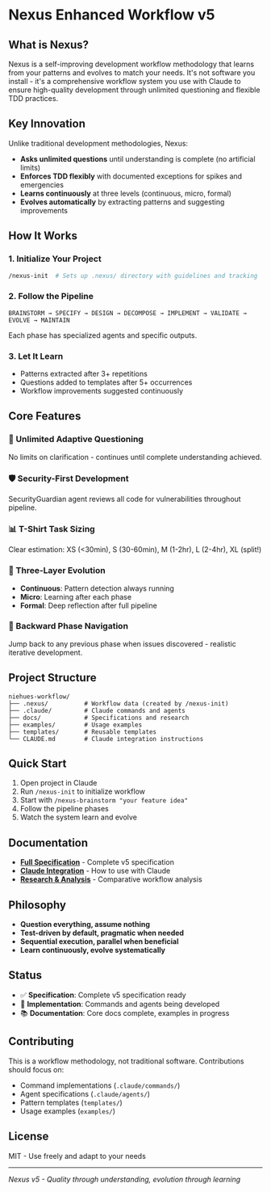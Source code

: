 # Nexus Enhanced Workflow v5

## What is Nexus?
Nexus is a self-improving development workflow methodology that learns from your patterns and evolves to match your needs. It's not software you install - it's a comprehensive workflow system you use with Claude to ensure high-quality development through unlimited questioning and flexible TDD practices.

## Key Innovation
Unlike traditional development methodologies, Nexus:
- **Asks unlimited questions** until understanding is complete (no artificial limits)
- **Enforces TDD flexibly** with documented exceptions for spikes and emergencies
- **Learns continuously** at three levels (continuous, micro, formal)
- **Evolves automatically** by extracting patterns and suggesting improvements

## How It Works

### 1. Initialize Your Project
```bash
/nexus-init  # Sets up .nexus/ directory with guidelines and tracking
```

### 2. Follow the Pipeline
```
BRAINSTORM → SPECIFY → DESIGN → DECOMPOSE → IMPLEMENT → VALIDATE → EVOLVE → MAINTAIN
```
Each phase has specialized agents and specific outputs.

### 3. Let It Learn
- Patterns extracted after 3+ repetitions
- Questions added to templates after 5+ occurrences
- Workflow improvements suggested continuously

## Core Features

### 🎯 Unlimited Adaptive Questioning
No limits on clarification - continues until complete understanding achieved.

### 🛡️ Security-First Development
SecurityGuardian agent reviews all code for vulnerabilities throughout pipeline.

### 📊 T-Shirt Task Sizing
Clear estimation: XS (<30min), S (30-60min), M (1-2hr), L (2-4hr), XL (split!)

### 🔄 Three-Layer Evolution
- **Continuous**: Pattern detection always running
- **Micro**: Learning after each phase
- **Formal**: Deep reflection after full pipeline

### 🔀 Backward Phase Navigation
Jump back to any previous phase when issues discovered - realistic iterative development.

## Project Structure
```
niehues-workflow/
├── .nexus/          # Workflow data (created by /nexus-init)
├── .claude/         # Claude commands and agents
├── docs/            # Specifications and research
├── examples/        # Usage examples
├── templates/       # Reusable templates
└── CLAUDE.md        # Claude integration instructions
```

## Quick Start
1. Open project in Claude
2. Run `/nexus-init` to initialize workflow
3. Start with `/nexus-brainstorm "your feature idea"`
4. Follow the pipeline phases
5. Watch the system learn and evolve

## Documentation
- **[Full Specification](docs/specs/nexus-enhanced-specification-v5.md)** - Complete v5 specification
- **[Claude Integration](CLAUDE.md)** - How to use with Claude
- **[Research & Analysis](docs/research/)** - Comparative workflow analysis

## Philosophy
- **Question everything, assume nothing**
- **Test-driven by default, pragmatic when needed**
- **Sequential execution, parallel when beneficial**
- **Learn continuously, evolve systematically**

## Status
- ✅ **Specification**: Complete v5 specification ready
- 🚧 **Implementation**: Commands and agents being developed
- 📚 **Documentation**: Core docs complete, examples in progress

## Contributing
This is a workflow methodology, not traditional software. Contributions should focus on:
- Command implementations (`.claude/commands/`)
- Agent specifications (`.claude/agents/`)
- Pattern templates (`templates/`)
- Usage examples (`examples/`)

## License
MIT - Use freely and adapt to your needs

---

*Nexus v5 - Quality through understanding, evolution through learning*